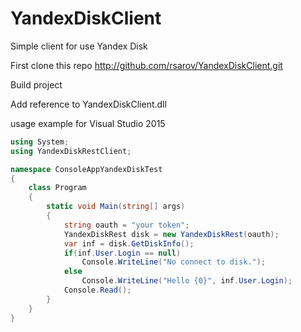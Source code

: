 # YandexDiskClient
Simple client for use Yandex Disk

First clone this repo http://github.com/rsarov/YandexDiskClient.git

Build project

Add reference to YandexDiskClient.dll

usage example for Visual Studio 2015
```c#
using System;
using YandexDiskRestClient;

namespace ConsoleAppYandexDiskTest
{
    class Program
    {
        static void Main(string[] args)
        {
            string oauth = "your token";
            YandexDiskRest disk = new YandexDiskRest(oauth);
            var inf = disk.GetDiskInfo();
            if(inf.User.Login == null)
                Console.WriteLine("No connect to disk.");
            else
                Console.WriteLine("Hello {0}", inf.User.Login);
            Console.Read();
        }
    }
}
```
